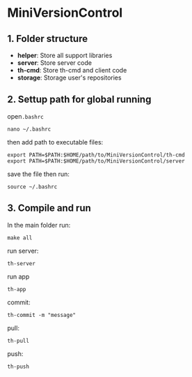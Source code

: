 # MiniVersionControl

## 1. Folder structure
- __helper__: Store all support libraries 
- __server__: Store server code
- __th-cmd__: Store th-cmd and client code
- __storage__: Storage user's repositories

## 2. Settup path for global running
open`.bashrc` </br>
```
nano ~/.bashrc
```
then add path to executable files:
```
export PATH=$PATH:$HOME/path/to/MiniVersionControl/th-cmd
export PATH=$PATH:$HOME/path/to/MiniVersionControl/server
```
save the file then run:
```
source ~/.bashrc
```

## 3. Compile and run
In the main folder run:
```
make all
```
run server:
```
th-server
```
run app
```
th-app
```
commit:
```
th-commit -m "message"
```
pull:
```
th-pull
```
push:
```
th-push
```
